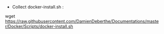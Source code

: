 * Collect docker-install.sh :

wget https://raw.githubusercontent.com/DamienDeberthe/Documentations/master/Docker/Scripts/docker-install.sh
